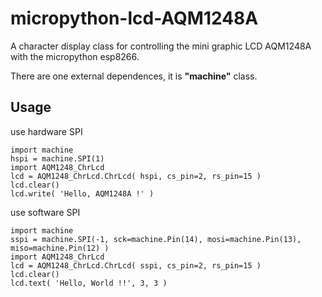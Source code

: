 # micropython-lcd-AQM1248A
A character display class for controlling the mini graphic LCD AQM1248A with the micropython esp8266.

There are one external dependences, it is **"machine"** class.

## Usage

use hardware SPI
~~~
import machine
hspi = machine.SPI(1)
import AQM1248_ChrLcd
lcd = AQM1248_ChrLcd.ChrLcd( hspi, cs_pin=2, rs_pin=15 )
lcd.clear()
lcd.write( 'Hello, AQM1248A !' )
~~~
use software SPI
~~~
import machine
sspi = machine.SPI(-1, sck=machine.Pin(14), mosi=machine.Pin(13), miso=machine.Pin(12) )
import AQM1248_ChrLcd
lcd = AQM1248_ChrLcd.ChrLcd( sspi, cs_pin=2, rs_pin=15 )
lcd.clear()
lcd.text( 'Hello, World !!', 3, 3 )

